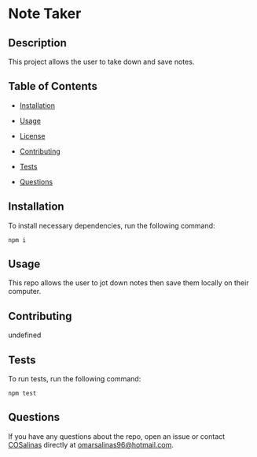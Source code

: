
  # Note Taker
  
  
  ## Description
  
  This project allows the user to take down and save notes.
  
  ## Table of Contents 
  
  * [Installation](#installation)
  
  * [Usage](#usage)
  
  * [License](#license)
  
  * [Contributing](#contributing)
  
  * [Tests](#tests)
  
  * [Questions](#questions)
  
  ## Installation
  
  To install necessary dependencies, run the following command:
  
  ```
  npm i 
  ```
  
  ## Usage
  
  This repo allows the user to jot down notes then save them locally on their computer.
  
  
    
  ## Contributing
  
  undefined
  
  ## Tests
  
  To run tests, run the following command:
  
  ```
  npm test
  ```
  
  ## Questions
  
  If you have any questions about the repo, open an issue or contact [COSalinas](undefined) directly at omarsalinas96@hotmail.com.
  
  
